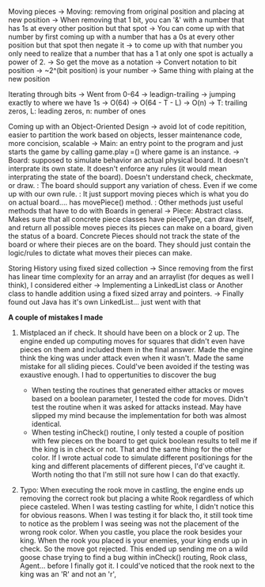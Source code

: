 Moving pieces
-> Moving: removing from original position and placing at new position
-> When removing that 1 bit, you can '&' with a number that has 1s at every other position but that spot
-> You can come up with that number by first coming up with a number that has a 0s at every other position but that spot then negate it
-> to come up with that number you only need to realize that a number that has a 1 at only one spot is actually a power of 2.
-> So get the move as a notation -> Convert notation to bit position -> ~2^(bit position) is your number
-> Same thing with plaing at the new position

Iterating through bits
-> Went from 0-64 -> leadign-trailing -> jumping exactly to where we have 1s
-> O(64) -> O(64 - T - L) -> O(n)
-> T: trailing zeros, L: leading zeros,  n: number of ones

Coming up with an Object-Oriented Design
-> avoid lot of code repitition, easier to partition the work based on objects, lesser maintenance code, more concision, scalable
-> Main: an entry point to the program and just starts the game by calling game.play =() where game is an instance.
-> Board: supposed to simulate behavior an actual physical board. It doesn't interprate its own state. It doesn't enforce any rules (it would mean
interprating the state of the board). Doesn't understand check, checkmate, or draw.
: The board should support any variation of chess. Even if we come up with our own rule.
: It just support moving pieces which is what you do on actual board.... has movePiece() method.
: Other methods just useful methods that have to do with Boards in general
-> Piece: Abstract class. Makes sure that all concrete piece classes have pieceType, can draw itself, and return all possible moves pieces its pieces can
make on a board, given the status of a board.
Concrete Pieces should not track the state of the board or where their pieces are on the board. They should just contain the logic/rules to
dictate what moves their pieces can make.


Storing History using fixed sized collection
-> Since removing from the first has linear time complexity for an array and an arraylist (for deques as well I think), I considered either
-> Implementing a LinkedList class or Another class to handle addition using a fixed sized array and pointers.
-> Finally found out Java has it's own LinkedList... just went with that


**A couple of mistakes I made**
1. Mistplaced an if check. It should have been on a block or 2 up. The engine ended up computing moves for 
   squares that didn't even have pieces on them and included them in the final answer. Made the engine think
   the king was under attack even when it wasn't. Made the same mistake for all sliding pieces.
   Could've been avoided if the testing was exaustive enough. 
   I had to oppertunities to discover the bug
    - When testing the routines that generated either attacks or moves based on a boolean parameter, I tested 
      the code for moves. Didn't test the routine when it was asked for attacks instead. May have slipped my mind 
      because the implementation for both was almost identical.
    - When testing inCheck() routine, I only tested a couple of position with few pieces on the board to get quick boolean results to tell me 
      if the king is in check or not. That and the same thing for the other color. If I wrote actual code to simulate different positionings for 
      the king and different placements of different pieces, I'd've caught it. Worth noting tho that I'm still not sure how I can do that exactly.

2. Typo: When executing the rook move in castling, the engine ends up removing the correct rook but placing a white Rook regardless of which piece
   casteled. When I was testing castling for white, I didn't notice this for obvious reasons. When I was testing it for black tho, it still took time
   to notice as the problem I was seeing was not the placement of the wrong rook color. When you castle, you place the rook besides your king. When
   the rook you placed is your enemies, your king ends up in check. So the move got rejected. 
   This ended up sending me on a wild goose chase trying to find a bug within inCheck() routing, Rook class, Agent... before I finally got it. 
   I could've noticed that the rook next to the king was an 'R' and not an 'r',